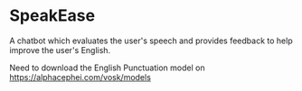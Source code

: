 # SpeakEase
A chatbot which evaluates the user's speech and provides feedback to help improve the user's English.

Need to download the English Punctuation model on https://alphacephei.com/vosk/models
